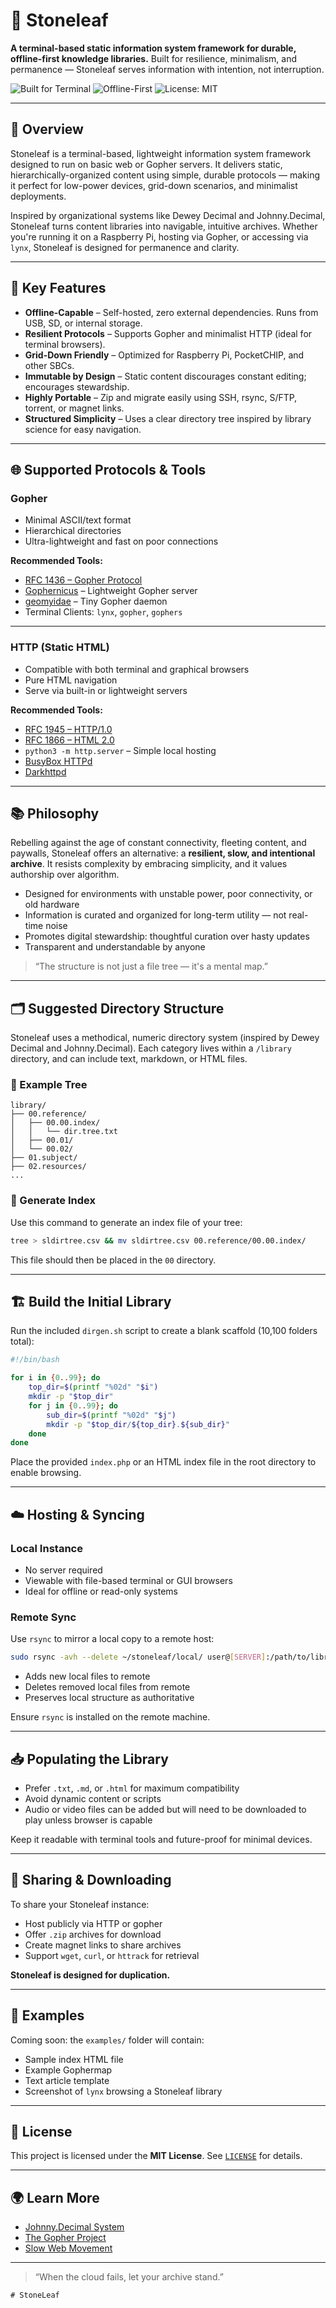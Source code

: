 # 🌿 Stoneleaf

**A terminal-based static information system framework for durable, offline-first knowledge libraries.**
Built for resilience, minimalism, and permanence — Stoneleaf serves information with intention, not interruption.

![Built for Terminal](https://img.shields.io/badge/interface-terminal-green)
![Offline-First](https://img.shields.io/badge/offline-supported-brightgreen)
![License: MIT](https://img.shields.io/badge/license-MIT-blue)

---

## 📘 Overview

Stoneleaf is a terminal-based, lightweight information system framework designed to run on basic web or Gopher servers. It delivers static, hierarchically-organized content using simple, durable protocols — making it perfect for low-power devices, grid-down scenarios, and minimalist deployments.

Inspired by organizational systems like Dewey Decimal and Johnny.Decimal, Stoneleaf turns content libraries into navigable, intuitive archives. Whether you're running it on a Raspberry Pi, hosting via Gopher, or accessing via `lynx`, Stoneleaf is designed for permanence and clarity.

---

## 🧩 Key Features

- **Offline-Capable** – Self-hosted, zero external dependencies. Runs from USB, SD, or internal storage.
- **Resilient Protocols** – Supports Gopher and minimalist HTTP (ideal for terminal browsers).
- **Grid-Down Friendly** – Optimized for Raspberry Pi, PocketCHIP, and other SBCs.
- **Immutable by Design** – Static content discourages constant editing; encourages stewardship.
- **Highly Portable** – Zip and migrate easily using SSH, rsync, S/FTP, torrent, or magnet links.
- **Structured Simplicity** – Uses a clear directory tree inspired by library science for easy navigation.

---

## 🌐 Supported Protocols & Tools

### Gopher

- Minimal ASCII/text format
- Hierarchical directories
- Ultra-lightweight and fast on poor connections

**Recommended Tools:**

- [RFC 1436 – Gopher Protocol](https://tools.ietf.org/html/rfc1436)
- [Gophernicus](https://gophernicus.org) – Lightweight Gopher server
- [geomyidae](https://tildegit.org/sloum/geomyidae) – Tiny Gopher daemon
- Terminal Clients: `lynx`, `gopher`, `gophers`

---

### HTTP (Static HTML)

- Compatible with both terminal and graphical browsers
- Pure HTML navigation
- Serve via built-in or lightweight servers

**Recommended Tools:**

- [RFC 1945 – HTTP/1.0](https://tools.ietf.org/html/rfc1945)
- [RFC 1866 – HTML 2.0](https://tools.ietf.org/html/rfc1866)
- `python3 -m http.server` – Simple local hosting
- [BusyBox HTTPd](https://busybox.net/downloads/BusyBox.html)
- [Darkhttpd](https://unix4lyfe.org/darkhttpd)

---

## 📚 Philosophy

Rebelling against the age of constant connectivity, fleeting content, and paywalls, Stoneleaf offers an alternative: a **resilient, slow, and intentional archive**. It resists complexity by embracing simplicity, and it values authorship over algorithm.

- Designed for environments with unstable power, poor connectivity, or old hardware
- Information is curated and organized for long-term utility — not real-time noise
- Promotes digital stewardship: thoughtful curation over hasty updates
- Transparent and understandable by anyone

> “The structure is not just a file tree — it's a mental map.”

---

## 🗂 Suggested Directory Structure

Stoneleaf uses a methodical, numeric directory system (inspired by Dewey Decimal and Johnny.Decimal). Each category lives within a `/library` directory, and can include text, markdown, or HTML files.

### 📁 Example Tree

```plaintext
library/
├── 00.reference/
│   ├── 00.00.index/
│   │   └── dir.tree.txt
│   ├── 00.01/
│   └── 00.02/
├── 01.subject/
├── 02.resources/
...
```

### 🧾 Generate Index

Use this command to generate an index file of your tree:

```bash
tree > sldirtree.csv && mv sldirtree.csv 00.reference/00.00.index/
```
This file should then be placed in the `00` directory.

---

## 🏗 Build the Initial Library

Run the included `dirgen.sh` script to create a blank scaffold (10,100 folders total):

```bash
#!/bin/bash

for i in {0..99}; do
    top_dir=$(printf "%02d" "$i")
    mkdir -p "$top_dir"
    for j in {0..99}; do
        sub_dir=$(printf "%02d" "$j")
        mkdir -p "$top_dir/${top_dir}.${sub_dir}"
    done
done
```

Place the provided `index.php` or an HTML index file in the root directory to enable browsing.

---

## ☁️ Hosting & Syncing

### Local Instance

- No server required
- Viewable with file-based terminal or GUI browsers
- Ideal for offline or read-only systems

### Remote Sync

Use `rsync` to mirror a local copy to a remote host:

```bash
sudo rsync -avh --delete ~/stoneleaf/local/ user@[SERVER]:/path/to/library
```

- Adds new local files to remote
- Deletes removed local files from remote
- Preserves local structure as authoritative

Ensure `rsync` is installed on the remote machine.

---

## 📥 Populating the Library

- Prefer `.txt`, `.md`, or `.html` for maximum compatibility
- Avoid dynamic content or scripts
- Audio or video files can be added but will need to be downloaded to play unless browser is capable

Keep it readable with terminal tools and future-proof for minimal devices.

---

## 🔄 Sharing & Downloading

To share your Stoneleaf instance:

- Host publicly via HTTP or gopher
- Offer `.zip` archives for download
- Create magnet links to share archives
- Support `wget`, `curl`, or `httrack` for retrieval

**Stoneleaf is designed for duplication.**

---

## 📁 Examples

Coming soon: the `examples/` folder will contain:

- Sample index HTML file
- Example Gophermap
- Text article template
- Screenshot of `lynx` browsing a Stoneleaf library

---

## 📄 License

This project is licensed under the **MIT License**. See [`LICENSE`](LICENSE) for details.

---

## 🌍 Learn More

- [Johnny.Decimal System](https://johnnydecimal.com/)
- [The Gopher Project](https://gopher.floodgap.com/)
- [Slow Web Movement](https://www.sloww.co/slow-web/)

---

> “When the cloud fails, let your archive stand.”
```
# StoneLeaf
